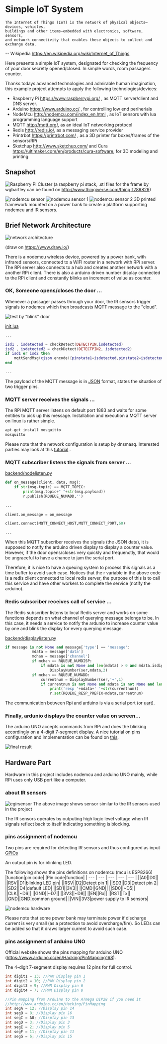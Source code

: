 Simple IoT System
===

```
The Internet of Things (IoT) is the network of physical objects—devices, vehicles, 
buildings and other items—embedded with electronics, software, sensors, 
and network connectivity that enables these objects to collect and exchange data.
```
 -- Wikipedia https://en.wikipedia.org/wiki/Internet_of_Things

Here presents a simple IoT system, designated for checking the frequency of your door secretly opened/closed. In simple words, room passagers counter.

Thanks todays advanced technologies and admirable human imagination, this example project attempts to apply the following technologies/devices:
* Raspberry Pi https://www.raspberrypi.org/ , as MQTT server/client and DNS server.
* Arduino https://www.arduino.cc/ , for controlling low end periherials
* NodeMcu http://nodemcu.com/index_en.html , as IoT sensors with lua programming language support
* MQTT http://mqtt.org/, as an ideal IoT networking protocol 
* Redis http://redis.io/, as a messaging service provider
* Printrbot https://printrbot.com/ , as a 3D printer for boxes/frames of the sensors/RPi
* Sketchup http://www.sketchup.com/ and Cura https://ultimaker.com/en/products/cura-software, for 3D modeling and printing

Snapshot
---

![Raspberry Pi Cluster](rpi_stack.JPG)
(a raspberry pi stack, .stl files for the frame by wgbartley can be found on http://www.thingiverse.com/thing:1289829)

![nodemcu sensor](IRSensor.JPG)
![nodemcu sensor 1](IRSensor2.JPG)
![nodemcu sensor 2](IRSensor3.JPG)
3D printed framework mounted on a power bank to create a platform supporting nodemcu and IR sensors.

Brief Network Architecture
---

![network architecture](architecture.png)

(draw on https://www.draw.io/)

There is a nodemcu wireless device, powered by a power bank, with infrared sensors, connected to a WIFI router in a network with RPi server. The RPi server also connects to a hub and creates another network with a another RPi client. There is also a arduino driven number display connected to the RPi client and constantly blinks an increment of value as counter.

### OK, Someone opens/closes the door ...
Whenever a passager passes through your door, the IR sensors trigger signals to nodemcu which then broadcasts MQTT message to the "cloud".

![test by "blink" door](doortest.gif)


[init.lua](init.lua)
```lua
...

isd1 , isdetected = checkDetect(DETECTPIN,isdetected)
isd2 , isdetected2 = checkDetect(DETECTPIN2, isdetected2)
if isd1 or isd2 then
    mqttSendMsg(cjson.encode({pinstate1=isdetected,pinstate2=isdetected2}))
end

...
```

The payload of the MQTT message is in [JSON](https://en.wikipedia.org/wiki/JSON) format, states the situation of two trigger pins. 

### MQTT server receives the signals ...
The RPi MQTT server listens on default port 1883 and waits for some entities to pick up this message.
Installation and execution a MQTT server on linux is rather simple.
```sh
apt-get install mosquitto
mosquitto
```

Please note that the network configuration is setup by dnsmasq. Interested parties may look at this [tutorial](https://www.linux.com/learn/dnsmasq-easy-lan-name-services) .

### MQTT subscriber listens the signals from server ...

[backend/nodelisten.py](backend/nodelisten.py)
```python
def on_message(client, data, msg):
	if str(msg.topic) == MQTT_TOPIC:
		print(msg.topic+" "+str(msg.payload))
		r.publish(RQUEUE_NUMADD,'')
		
...

client.on_message = on_message

client.connect(MQTT_CONNECT_HOST,MQTT_CONNECT_PORT,60)

...
```
When this MQTT subscriber receives the signals (the JSON data), it is supposed to notify the arduino driven display to display a counter value. However, if the door opens/closes very quickly and frequenctly, that would be ungraceful to have a chance to jam the serial port. 

Therefore, it is nice to have a queuing system to process this signals as a time buffer to avoid such case. Notices that the r variable in the above code is a redis client connected to local redis server, the purpose of this is to call this service and have other workers to complete the service (notify the arduino).

### Redis subscriber receives call of service ...
The Redis subscriber listens to local Redis server and works on some functions depends on what channel of querying message belongs to be. In this case, it needs a service to notify the ardunio to increase counter value by one and blink the display for every querying message.

[backend/displaylisten.py](backend/displaylisten.py)
```python
if message is not None and message['type'] == 'message':
			mdata = message['data']
			mchan = message['channel']
			if mchan == RQUEUE_NUMDISP:
				if mdata is not None and len(mdata) > 0 and mdata.isdigit():
					DisplayNumber(ser,mdata,2)
			if mchan == RQUEUE_NUMADD:
				currentnum = DisplayNumber(ser,'+',1)
				if currentnum is not None and mdata is not None and len(mdata) > 0:
					print('resp '+mdata+' '+str(currentnum))
					r.set(RQUEUE_RESP_PREFIX+mdata,currentnum)
```
The communication between Rpi and arduino is via a serial port (or [uart](https://en.wikipedia.org/wiki/Universal_asynchronous_receiver/transmitter)).

### Finally, ardunio displays the counter value on screen...
The arduino UNO accepts commands from RPi and does the blinking accordingly on a 4-digit 7-segment display. A nice tutorial on pins configuration and implementation can be found on [this](http://www.hobbytronics.co.uk/arduino-4digit-7segment).

![final result](testresult.gif)

Hardware Part
---

Hardware in this project includes nodemcu and arduino UNO mainly, while RPi uses only USB port like a computer.

### about IR sensors

![egirsensor](http://robu.in/wp-content/uploads/2016/01/1380800-2.jpg)
The above image shows sensor similar to the IR sensors used in the project

The IR sensors operates by outputing high logic level voltage when IR signals reflect back to itself indicating something is blocking.

### pins assignment of nodemcu

Two pins are required for detecting IR sensors and thus configured as input [GPIOs](https://en.wikipedia.org/wiki/General-purpose_input/output)

An output pin is for blinking LED.

The following shows the pins definitions on nodemcu (mcu is ESP8266)
|function|pin code| |Pin code|function|
| --- | --- | --- | --- | --- |
||A0||D0||
||RSV||D1|blinking LED pin|
||RSV||D2|Detect pin 1|
||SD3||D3|Detect pin 2|
||SD2||D4|default LED|
||SD1||3V3||
||CMD||GND||
||SD0||~D5||
||CLK||~D6||
||GND||~D7||
||3V3||~D8||
||EN||Rx||
||RST||Tx||
||GND||GND|common ground|
||VIN||3V3|power supply to IR sensors|

![nodemcu hardware](hwnodemcu.png)

Please note that some power bank may terminate power if discharge current is very small (as a protection to avoid overcharge/fire). So LEDs can be added so that it draws larger current to avoid such case.

### pins assignment of arduino UNO

Official website shows the pins mapping for arduino UNO (https://www.arduino.cc/en/Hacking/PinMapping168).

The 4-digit 7-segment display requires 12 pins for full control.
```c
int digit1 = 13; //PWM Display pin 1
int digit2 = 10; //PWM Display pin 2
int digit3 = 9; //PWM Display pin 6
int digit4 = 7; //PWM Display pin 8

//Pin mapping from Arduino to the ATmega DIP28 if you need it
//http://www.arduino.cc/en/Hacking/PinMapping
int segA = 12; //Display pin 14
int segB = 8; //Display pin 16
int segC = A0; //Display pin 13
int segD = 3; //Display pin 3
int segE = 2; //Display pin 5
int segF = 11; //Display pin 11
int segG = 6; //Display pin 15
```


